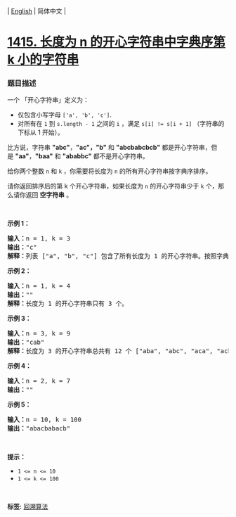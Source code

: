 | [English](README_EN.md) | 简体中文 |

# [1415. 长度为 n 的开心字符串中字典序第 k 小的字符串](https://leetcode-cn.com/problems/the-k-th-lexicographical-string-of-all-happy-strings-of-length-n)
 ### 题目描述
<p>一个 「开心字符串」定义为：</p>

<ul>
	<li>仅包含小写字母&nbsp;<code>[&#39;a&#39;, &#39;b&#39;, &#39;c&#39;]</code>.</li>
	<li>对所有在&nbsp;<code>1</code>&nbsp;到&nbsp;<code>s.length - 1</code>&nbsp;之间的&nbsp;<code>i</code>&nbsp;，满足&nbsp;<code>s[i] != s[i + 1]</code>&nbsp;（字符串的下标从 1 开始）。</li>
</ul>

<p>比方说，字符串&nbsp;<strong>&quot;abc&quot;</strong>，<strong>&quot;ac&quot;，&quot;b&quot;</strong> 和&nbsp;<strong>&quot;abcbabcbcb&quot;</strong>&nbsp;都是开心字符串，但是&nbsp;<strong>&quot;aa&quot;</strong>，<strong>&quot;baa&quot;</strong>&nbsp;和&nbsp;<strong>&quot;ababbc&quot;</strong>&nbsp;都不是开心字符串。</p>

<p>给你两个整数 <code>n</code>&nbsp;和 <code>k</code>&nbsp;，你需要将长度为 <code>n</code>&nbsp;的所有开心字符串按字典序排序。</p>

<p>请你返回排序后的第 k 个开心字符串，如果长度为 <code>n</code>&nbsp;的开心字符串少于 <code>k</code>&nbsp;个，那么请你返回 <strong>空字符串</strong>&nbsp;。</p>

<p>&nbsp;</p>

<p><strong>示例 1：</strong></p>

<pre><strong>输入：</strong>n = 1, k = 3
<strong>输出：</strong>&quot;c&quot;
<strong>解释：</strong>列表 [&quot;a&quot;, &quot;b&quot;, &quot;c&quot;] 包含了所有长度为 1 的开心字符串。按照字典序排序后第三个字符串为 &quot;c&quot; 。
</pre>

<p><strong>示例 2：</strong></p>

<pre><strong>输入：</strong>n = 1, k = 4
<strong>输出：</strong>&quot;&quot;
<strong>解释：</strong>长度为 1 的开心字符串只有 3 个。
</pre>

<p><strong>示例 3：</strong></p>

<pre><strong>输入：</strong>n = 3, k = 9
<strong>输出：</strong>&quot;cab&quot;
<strong>解释：</strong>长度为 3 的开心字符串总共有 12 个 [&quot;aba&quot;, &quot;abc&quot;, &quot;aca&quot;, &quot;acb&quot;, &quot;bab&quot;, &quot;bac&quot;, &quot;bca&quot;, &quot;bcb&quot;, &quot;cab&quot;, &quot;cac&quot;, &quot;cba&quot;, &quot;cbc&quot;] 。第 9 个字符串为 &quot;cab&quot;
</pre>

<p><strong>示例 4：</strong></p>

<pre><strong>输入：</strong>n = 2, k = 7
<strong>输出：</strong>&quot;&quot;
</pre>

<p><strong>示例 5：</strong></p>

<pre><strong>输入：</strong>n = 10, k = 100
<strong>输出：</strong>&quot;abacbabacb&quot;
</pre>

<p>&nbsp;</p>

<p><strong>提示：</strong></p>

<ul>
	<li><code>1 &lt;= n &lt;= 10</code></li>
	<li><code>1 &lt;= k &lt;= 100</code></li>
</ul>

<p>&nbsp;</p>

**标签:**  [回溯算法](https://leetcode-cn.com/tag/backtracking) 